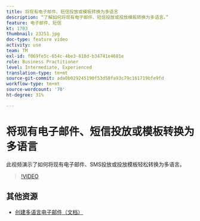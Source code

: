 ```yaml
---
title: 将现有电子邮件、短信投放或模板转换为多语言
description: “了解如何将现有电子邮件、短信投放或投放模板转换为多语言。”
feature: 电子邮件、短信
kt: 1703
thumbnail: 23251.jpg
doc-type: feature video
activity: use
team: TM
exl-id: f069fe5c-654c-4be3-818d-b34741e4681e
role: Business Practitioner
level: Intermediate, Experienced
translation-type: tm+mt
source-git-commit: ada0b029245190f53d58fa93c79c161719bfe9fd
workflow-type: tm+mt
source-wordcount: '70'
ht-degree: 31%

---
```


# 将现有电子邮件、短信投放或模板转换为多语言

此视频演示了如何将现有电子邮件、SMS投放或投放模板轻松转换为多语言。

>[!VIDEO](https://video.tv.adobe.com/v/23251?quality=12)

## 其他资源

* [创建多语言电子邮件（文档）](https://helpx.adobe.com/campaign/standard/channels/using/creating-a-multilingual-email.html)
